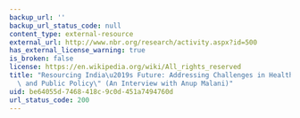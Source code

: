 ```yaml
---
backup_url: ''
backup_url_status_code: null
content_type: external-resource
external_url: http://www.nbr.org/research/activity.aspx?id=500
has_external_license_warning: true
is_broken: false
license: https://en.wikipedia.org/wiki/All_rights_reserved
title: "Resourcing India\u2019s Future: Addressing Challenges in Healthcare, Innovation,\
  \ and Public Policy\" (An Interview with Anup Malani)"
uid: be64055d-7468-418c-9c0d-451a7494760d
url_status_code: 200
---
```

